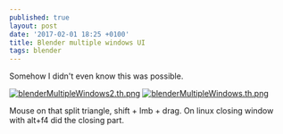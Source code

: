 ```yaml
---
published: true
layout: post
date: '2017-02-01 18:25 +0100'
title: Blender multiple windows UI
tags: blender
---
```

Somehow I didn't even know this was possible.

[![blenderMultipleWindows2.th.png](https://cdn.scrot.moe/images/2017/02/01/blenderMultipleWindows2.th.png)](https://scrot.moe/image/1yJXd) [![blenderMultipleWindows.th.png](https://cdn.scrot.moe/images/2017/02/01/blenderMultipleWindows.th.png)](https://scrot.moe/image/1y2aY)

Mouse on that split triangle, shift + lmb + drag. On linux closing window with alt+f4 did the closing part.
